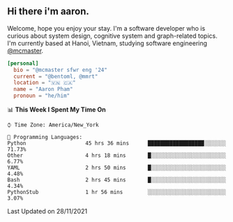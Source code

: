 <h2><b>Hi there i'm aaron. </b></h2>

Welcome, hope you enjoy your stay. I'm a software developer who is curious about system design, cognitive system and graph-related topics. I'm currently based at Hanoi, Vietnam, studying software engineering [@mcmaster](https://www.mcmaster.ca/).

```toml
[personal]
  bio = "@mcmaster sfwr eng '24"
  current = "@bentoml, @mmrt"
  location = "🇻🇳 🇨🇦"
  name = "Aaron Pham"
  pronoun = "he/him"
```
<!--<img src="https://github-readme-stats.vercel.app/api?username=aarnphm&show_icons=true&count_private=true&theme=dark" height="170"/>-->
<!--<img src="https://github-readme-stats.vercel.app/api/top-langs/?username=aarnphm&layout=compact&hide=css&theme=dark" height="170" />-->

<!--START_SECTION:waka-->
📊 **This Week I Spent My Time On** 

```text
⌚︎ Time Zone: America/New_York

💬 Programming Languages: 
Python                   45 hrs 36 mins      ██████████████████░░░░░░░   71.73% 
Other                    4 hrs 18 mins       █░░░░░░░░░░░░░░░░░░░░░░░░   6.77% 
YAML                     2 hrs 50 mins       █░░░░░░░░░░░░░░░░░░░░░░░░   4.48% 
Bash                     2 hrs 45 mins       █░░░░░░░░░░░░░░░░░░░░░░░░   4.34% 
PythonStub               1 hr 56 mins        ░░░░░░░░░░░░░░░░░░░░░░░░░   3.07%

```


 Last Updated on 28/11/2021
<!--END_SECTION:waka-->
